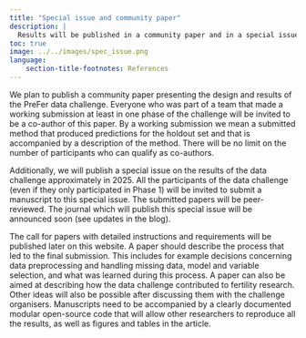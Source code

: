 ```yaml
---
title: "Special issue and community paper"
description: |
  Results will be published in a community paper and in a special issue of a journal.
toc: true
image: ../../images/spec_issue.png
language: 
    section-title-footnotes: References
---
```


We plan to publish a community paper presenting the design and results of the PreFer data challenge. Everyone who was part of a team that made a working submission at least in one phase of the challenge will be invited to be a co-author of this paper. By a working submission we mean a submitted method that produced predictions for the holdout set and that is accompanied by a description of the method. There will be no limit on the number of participants who can qualify as co-authors.  

Additionally, we will publish a special issue on the results of the data challenge approximately in 2025. All the participants of the data challenge (even if they only participated in Phase 1) will be invited to submit a manuscript to this special issue. The submitted papers will be peer-reviewed. The journal which will publish this special issue will be announced soon (see updates in the blog).  

The call for papers with detailed instructions and requirements will be published later on this website. A paper should describe the process that led to the final submission. This includes for example decisions concerning data preprocessing and handling missing data, model and variable selection, and what was learned during this process. A paper can also be aimed at describing how the data challenge contributed to fertility research. Other ideas will also be possible after discussing them with the challenge organisers. Manuscripts need to be accompanied by a clearly documented modular open-source code that will allow other researchers to reproduce all the results, as well as figures and tables in the article.  
